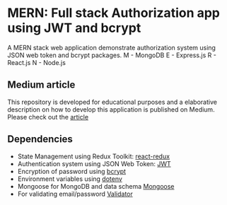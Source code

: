 # MERN: Full stack Authorization app using JWT and bcrypt 
A MERN stack web application demonstrate authorization system using JSON web token and bcrypt packages.
M - MongoDB
E - Express.js
R - React.js
N - Node.js    

## Medium article 
This repository is developed for educational purposes and a elaborative description on how to develop this application is published on Medium. Please check out the [article](https://medium.com/@dubey0itwork/mern-creating-a-full-stack-authentication-system-using-jwt-and-bcrypt-part-1-b0c773ec4af0) 

## Dependencies
- State Management using Redux Toolkit: [react-redux](https://redux-toolkit.js.org/)
- Authentication system using JSON Web Token: [JWT](https://github.com/auth0/node-jsonwebtoken#readme)
- Encryption of password using [bcrypt](https://github.com/kelektiv/node.bcrypt.js#readme)
- Environment variables using [dotenv](https://github.com/motdotla/dotenv#readme)
- Mongoose for MongoDB and data schema [Mongoose](https://mongoosejs.com/docs/)
- For validating email/password [Validator](https://github.com/validatorjs/validator.js) 